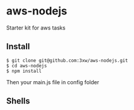 # aws-nodejs
Starter kit for aws tasks

## Install

  	$ git clone git@github.com:3xw/aws-nodejs.git
  	$ cd aws-nodejs
  	$ npm install

Then your main.js file in config folder

## Shells